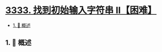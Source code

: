 # [3333. 找到初始输入字符串 II【困难】](https://github.com/Tdahuyou/TNotes.leetcode/tree/main/notes/3333.%20%E6%89%BE%E5%88%B0%E5%88%9D%E5%A7%8B%E8%BE%93%E5%85%A5%E5%AD%97%E7%AC%A6%E4%B8%B2%20II%E3%80%90%E5%9B%B0%E9%9A%BE%E3%80%91)

<!-- region:toc -->

- [1. 📝 概述](#1--概述)

<!-- endregion:toc -->

## 1. 📝 概述
